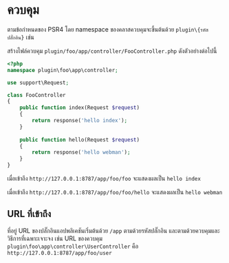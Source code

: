 # ควบคุม

ตามข้อกำหนดของ PSR4 โดย namespace ของคลาสควบคุมจะขึ้นต้นด้วย `plugin\{รหัสปลั๊กอิน}` เช่น

สร้างไฟล์ควบคุม `plugin/foo/app/controller/FooController.php` ดังตัวอย่างต่อไปนี้

```php
<?php
namespace plugin\foo\app\controller;

use support\Request;

class FooController
{
    public function index(Request $request)
    {
        return response('hello index');
    }
    
    public function hello(Request $request)
    {
        return response('hello webman');
    }
}
```

เมื่อเข้าถึง `http://127.0.0.1:8787/app/foo/foo` จะแสดงผลเป็น `hello index`

เมื่อเข้าถึง `http://127.0.0.1:8787/app/foo/foo/hello` จะแสดงผลเป็น `hello webman`

## URL ที่เข้าถึง
ที่อยู่ URL ของปลั๊กอินแอปพลิเคชันเริ่มต้นด้วย `/app` ตามด้วยรหัสปลั๊กอิน และตามด้วยควบคุมและวิธีการที่เฉพาะเจาะจง
เช่น URL ของควบคุม `plugin\foo\app\controller\UserController` คือ `http://127.0.0.1:8787/app/foo/user`
